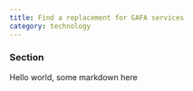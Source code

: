 ```yaml
---
title: Find a replacement for GAFA services
category: technology
---
```


### Section

Hello world, some markdown here
